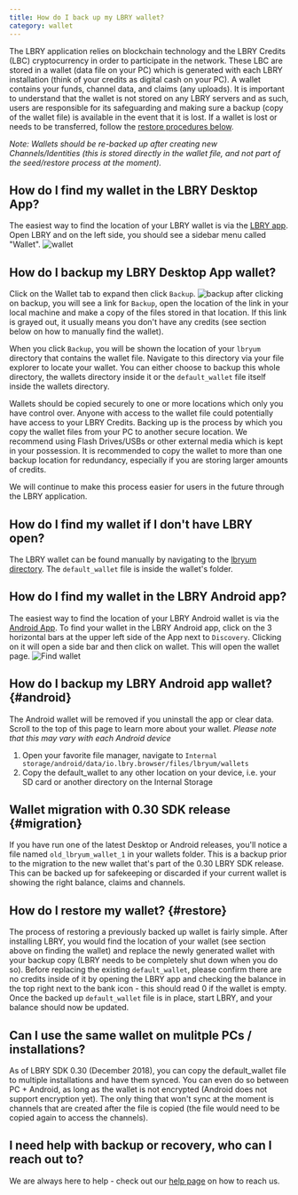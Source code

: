 ```yaml
---
title: How do I back up my LBRY wallet?
category: wallet
---
```


The LBRY application relies on blockchain technology and the LBRY Credits (LBC) cryptocurrency in order to participate in the network. These LBC are stored in a wallet (data file on your PC) which is generated with each LBRY installation (think of your credits as digital cash on your PC). A wallet contains your funds, channel data, and claims (any uploads). It is important to understand that the wallet is not stored on any LBRY servers and as such, users are responsible for its safeguarding and making sure a backup (copy of the wallet file) is available in the event that it is lost. If a wallet is lost or needs to be transferred, follow the [restore procedures below](#restore).

*Note: Wallets should be re-backed up after creating new Channels/Identities (this is stored directly in the wallet file, and not part of the seed/restore process at the moment).*

## How do I find my wallet in the LBRY Desktop App?

The easiest way to find the location of your LBRY wallet is via the [LBRY app](/get).  Open LBRY and on the left side, you should see a sidebar menu called "Wallet".
![wallet](https://spee.ch/@clement:e/lbcwallet2.png)

## How do I backup my LBRY Desktop App wallet?
Click on the Wallet tab to expand then click `Backup`.
![backup](https://spee.ch/@clement:e/backup.png)
after clicking on backup, you will see a link for `Backup`, open the location of the link in your local machine and make a copy of the files stored in that location. If this link is grayed out, it usually means you don't have any credits (see section below on how to manually find the wallet).

When you click `Backup`, you will be shown the location of your `lbryum` directory that contains the wallet file.  Navigate to this directory via your file explorer to locate your wallet. You can either choose to backup this whole directory, the wallets directory inside it or the `default_wallet` file itself inside the wallets directory.

Wallets should be copied securely to one or more locations which only you have control over. Anyone with access to the wallet file could potentially have access to your LBRY Credits. Backing up is the process by which you copy the wallet files from your PC to another secure location. We recommend using Flash Drives/USBs or other external media which is kept in your possession. It is recommended to copy the wallet to more than one backup location for redundancy, especially if you are storing larger amounts of credits.

We will continue to make this process easier for users in the future through the LBRY application.

## How do I find my wallet if I don't have LBRY open?

The LBRY wallet can be found manually by navigating to the [lbryum directory](/faq/lbry-directories). The `default_wallet` file is inside the wallet's folder.

## How do I find my wallet in the LBRY Android app?

The easiest way to find the location of your LBRY Android wallet is via the [Android App](https://play.google.com/store/apps/details?id=io.lbry.browser). To find your wallet in the LBRY Android app, click on the 3 horizontal bars at the upper left side of the App next to `Discovery`. Clicking on it will open a side bar and then click on wallet. This will open the wallet page.
![Find wallet](https://spee.ch/b3535b68750ad69c48566cb028c67d323d1fdeb9/walli.jpg)

## How do I backup my LBRY Android app wallet? {#android}
The Android wallet will be removed if you uninstall the app or clear data. Scroll to the top of this page to learn more about your wallet.
*Please note that this may vary with each Android device*
1. Open your favorite file manager, navigate to `Internal storage/android/data/io.lbry.browser/files/lbryum/wallets`
2. Copy the default_wallet to any other location on your device, i.e. your SD card or another directory on the Internal Storage

## Wallet migration with 0.30 SDK release {#migration}

If you have run one of the latest Desktop or Android releases, you'll notice a file named `old_lbryum_wallet_1` in your wallets folder. This is a backup prior to the migration to the new wallet that's part of the 0.30 LBRY SDK release. This can be backed up for safekeeping or discarded if your current wallet is showing the right balance, claims and channels.

## How do I restore my wallet? {#restore}

The process of restoring a previously backed up wallet is fairly simple. After installing LBRY, you would find the location of your wallet (see section above on finding the wallet) and replace the newly generated wallet with your backup copy (LBRY needs to be completely shut down when you do so). Before replacing the existing `default_wallet`, please confirm there are no credits inside of it by opening the LBRY app and checking the balance in the top right next to the bank icon - this should read 0 if the wallet is empty. Once the backed up `default_wallet` file is in place, start LBRY, and your balance should now be updated.

## Can I use the same wallet on mulitple PCs / installations?

As of LBRY SDK 0.30 (December 2018), you can copy the default_wallet file to multiple installations and have them synced. You can even do so between PC + Android, as long as the wallet is not encrypted (Android does not support encryption yet). The only thing that won't sync at the moment is channels that are created after the file is copied (the file would need to be copied again to access the channels).

## I need help with backup or recovery, who can I reach out to?

We are always here to help - check out our [help page](/faq/support) on how to reach us.
